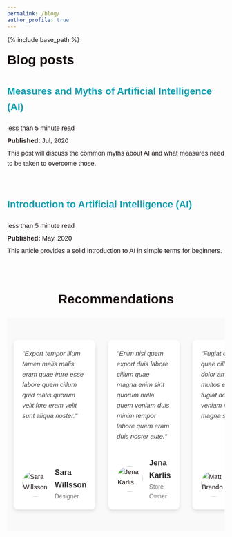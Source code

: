 ```yaml
---
permalink: /blog/
author_profile: true
---
```

{% include base_path %}
<style>
.content-container {
  font-size: 15px;
  color: #1B1212;
  line-height: 1.6;
}
.content-container a {
  text-decoration: none;
  color: #4040FF;
}
.content-container a:hover {
  text-decoration: underline;
}
</style>

<div class="content-container">

<div class="content-container" style="font-family: Arial, sans-serif; line-height: 1.6;">
<div class="content-container" style="font-family: Arial, sans-serif; line-height: 1.6; width: 100%; padding: 0; margin: 0;">
    <h1 class="page__title" style="margin: 0;">Blog posts</h1>
    <h2 id="2199" class="archive__subtitle" style="font-size: 15px; margin: 10px 0;"></h2>
    <div class="list__item" style="width: 100%; padding: 0;">
        <article class="archive__item" itemscope itemtype="http://schema.org/CreativeWork" style="margin: 10px 0; padding: 0;">
            <h2 class="archive__item-title" itemprop="headline">
                <a href="https://medium.com/@samarasimhapeyala/measures-and-myths-of-artificial-intelligence-ai-ff47b093f03" rel="permalink" style="color: rgb(16, 158, 176); text-decoration: none;">Measures and Myths of Artificial Intelligence (AI)</a>
            </h2>
            <p class="page__meta" style="font-size: 15px; margin: 5px 0;"><i class="fa fa-clock-o" aria-hidden="true"></i> less than 5 minute read</p>
            <p class="page__date" style="font-size: 15px; margin: 5px 0;"><strong><i class="fa fa-fw fa-calendar" aria-hidden="true"></i> Published:</strong> <time datetime="2199-01-01T00:00:00+00:00">Jul, 2020</time></p>
            <p class="archive__item-excerpt" itemprop="description" style="font-size: 15px; margin: 5px 0;">This post will discuss the common myths about AI and what measures need to be taken to overcome those.</p>
        </article>
    </div>
<br>
  
  <h2 id="2015" class="archive__subtitle" style="font-size: 15px; margin: 10px 0;"></h2>
    <div class="list__item" style="width: 100%; padding: 0;">
        <article class="archive__item" itemscope itemtype="http://schema.org/CreativeWork" style="margin: 10px 0; padding: 0;">
            <h2 class="archive__item-title" itemprop="headline">
                <a href="https://medium.com/@samarasimhapeyala/introduction-to-artificial-intelligence-ai-c3c4acf9f9b3" rel="permalink" style="color: rgb(16, 158, 176);  text-decoration: none;">Introduction to Artificial Intelligence (AI)</a>
            </h2>
            <p class="page__meta" style="font-size: 15px; margin: 5px 0;"><i class="fa fa-clock-o" aria-hidden="true"></i> less than 5 minute read</p>
            <p class="page__date" style="font-size: 15px; margin: 5px 0;"><strong><i class="fa fa-fw fa-calendar" aria-hidden="true"></i> Published:</strong> <time datetime="2015-08-14T00:00:00+00:00">May, 2020</time></p>
            <p class="archive__item-excerpt" itemprop="description" style="font-size: 15px; margin: 5px 0;">This article provides a solid introduction to AI in simple terms for beginners.</p>
        </article>
    </div>
</div>

<br>

<style>
.testimonials {
  width: 100%;
  overflow: hidden;
  position: relative;
  padding: 50px 0;
  background: #f9f9f9;
}

.testimonial-container {
  display: flex;
  transition: transform 0.5s ease;
}

.testimonial-slider {
  display: flex;
  width: 300%; /* Total width for three cards */
}

.testimonial-box {
  width: 50%; /* Show 2 cards at a time */
  padding: 20px;
  box-sizing: border-box;
  background: white;
  margin: 0 15px;
  box-shadow: 0px 4px 8px rgba(0, 0, 0, 0.1);
  border-radius: 10px;
  display: flex;
  flex-direction: column;
  justify-content: space-between;
}

.testimonial-content {
  font-size: 15px;
  color: #444;
  font-style: italic;
  margin-bottom: 15px;
}

.client-info {
  display: flex;
  align-items: center;
  justify-content: flex-start;
  margin-top: 20px;
}

.client-info img {
  border-radius: 50%;
  width: 60px;
  height: 60px;
  margin-right: 15px;
}

.client-info .client-name {
  font-size: 18px;
  font-weight: bold;
  color: #333;
}

.client-info .client-title {
  font-size: 14px;
  color: #777;
}
</style>

<h1 style="text-align: center;">Recommendations</h1>

<div class="testimonials">
  <div class="testimonial-container">
    <div class="testimonial-slider" id="testimonialSlider">
      <!-- First recommendation -->
      <div class="testimonial-box">
        <div class="testimonial-content">
          "Export tempor illum tamen malis malis eram quae irure esse labore quem cillum quid malis quorum velit fore eram velit sunt aliqua noster."
        </div>
        <div class="client-info">
          <img src="client1.jpg" alt="Sara Willsson">
          <div>
            <div class="client-name">Sara Willsson</div>
            <div class="client-title">Designer</div>
          </div>
        </div>
      </div>
      <!-- Second recommendation -->
      <div class="testimonial-box">
        <div class="testimonial-content">
          "Enim nisi quem export duis labore cillum quae magna enim sint quorum nulla quem veniam duis minim tempor labore quem eram duis noster aute."
        </div>
        <div class="client-info">
          <img src="client2.jpg" alt="Jena Karlis">
          <div>
            <div class="client-name">Jena Karlis</div>
            <div class="client-title">Store Owner</div>
          </div>
        </div>
      </div>
      <!-- Third recommendation -->
      <div class="testimonial-box">
        <div class="testimonial-content">
          "Fugiat enim eram quae cillum dolore dolor amet nulla culpa multos export minim fugiat dolor enim duis veniam ipsum anim magna sunt elit fore."
        </div>
        <div class="client-info">
          <img src="client3.jpg" alt="Matt Brandon">
          <div>
            <div class="client-name">Matt Brandon</div>
            <div class="client-title">Freelancer</div>
          </div>
        </div>
      </div>
    </div>
  </div>

  <script>
const slider = document.getElementById('testimonialSlider');
const testimonials = document.querySelectorAll('.testimonial-box');
let index = 0;

function slideTestimonials() {
  index = (index + 1) % (testimonials.length - 1); // Wrap around
  const offset = index * -50; // Move by 50% (two cards)
  slider.style.transform = `translateX(${offset}%)`;
}

setInterval(slideTestimonials, 2000); // Change every 2 seconds
</script>

</div>



